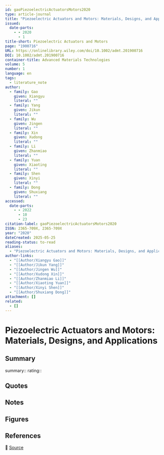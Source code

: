 ```yaml
---
id: gaoPiezoelectricActuatorsMotors2020
type: article-journal
title: "Piezoelectric Actuators and Motors: Materials, Designs, and Applications"
issued:
  date-parts:
    - - 2020
      - 1
title-short: Piezoelectric Actuators and Motors
page: "1900716"
URL: https://onlinelibrary.wiley.com/doi/10.1002/admt.201900716
DOI: 10.1002/admt.201900716
container-title: Advanced Materials Technologies
volume: 5
number: 1
language: en
tags:
  - literature_note
author:
  - family: Gao
    given: Xiangyu
    literal: ""
  - family: Yang
    given: Jikun
    literal: ""
  - family: Wu
    given: Jingen
    literal: ""
  - family: Xin
    given: Xudong
    literal: ""
  - family: Li
    given: Zhanmiao
    literal: ""
  - family: Yuan
    given: Xiaoting
    literal: ""
  - family: Shen
    given: Xinyi
    literal: ""
  - family: Dong
    given: Shuxiang
    literal: ""
accessed:
  date-parts:
    - - 2022
      - 10
      - 23
citation-label: gaoPiezoelectricActuatorsMotors2020
ISSN: 2365-709X, 2365-709X
year: "2020"
dateCreated: 2025-05-25
reading-status: to-read
aliases:
  - "Piezoelectric Actuators and Motors: Materials, Designs, and Applications"
author-links:
  - "[[Author/Xiangyu Gao]]"
  - "[[Author/Jikun Yang]]"
  - "[[Author/Jingen Wu]]"
  - "[[Author/Xudong Xin]]"
  - "[[Author/Zhanmiao Li]]"
  - "[[Author/Xiaoting Yuan]]"
  - "[[Author/Xinyi Shen]]"
  - "[[Author/Shuxiang Dong]]"
attachment: []
related:
  - []
---
```


# Piezoelectric Actuators and Motors: Materials, Designs, and Applications

## Summary
summary::
rating::

## Quotes

## Notes

## Figures

## References

🔗 [Source](https://onlinelibrary.wiley.com/doi/10.1002/admt.201900716)

